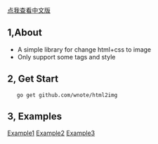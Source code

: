 [点我查看中文版](README.cn.md)

## 1,About
 - A simple library for change html+css to image
 - Only support some tags and style

## 2, Get Start
```
   go get github.com/wnote/html2img
```

## 3, Examples
[Example1](examples/example1/generated.jpg)
[Example2](examples/example2/generated.jpg)
[Example3](examples/example3/generated.jpg)
